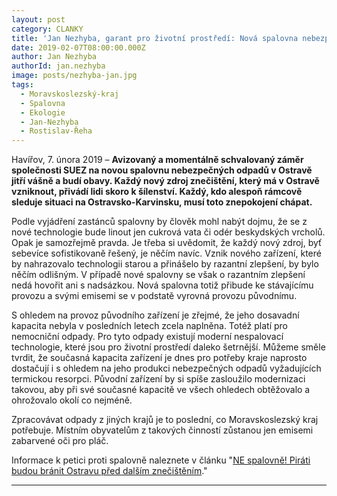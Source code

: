 ```yaml
---
layout: post
category: CLANKY
title: 'Jan Nezhyba, garant pro životní prostředí: Nová spalovna nebezpečných odpadů v Ostravě budí emoce'
date: 2019-02-07T08:00:00.000Z
author: Jan Nezhyba
authorId: jan.nezhyba
image: posts/nezhyba-jan.jpg
tags:
  - Moravskoslezský-kraj
  - Spalovna
  - Ekologie
  - Jan-Nezhyba
  - Rostislav-Řeha
---
```


Havířov, 7. února 2019 – **Avizovaný a momentálně schvalovaný záměr společnosti SUEZ na novou spalovnu nebezpečných odpadů v Ostravě jitří vášně a budí obavy. Každý nový zdroj znečištění, který má v Ostravě vzniknout, přivádí lidi skoro k šílenství. Každý, kdo alespoň rámcově sleduje situaci na Ostravsko-Karvinsku, musí toto znepokojení chápat.**

Podle vyjádření zastánců spalovny by člověk mohl nabýt dojmu, že se z nové technologie bude linout jen cukrová vata či odér beskydských vrcholů. Opak je samozřejmě pravda. Je třeba si uvědomit, že každý nový zdroj, byť sebevíce sofistikovaně řešený, je něčím navíc. Vznik nového zařízení, které by nahrazovalo technologii starou a přinášelo by razantní zlepšení, by bylo něčím odlišným. V případě nové spalovny se však o razantním zlepšení nedá hovořit ani s nadsázkou. Nová spalovna totiž přibude ke stávajícímu provozu a svými emisemi se v podstatě vyrovná provozu původnímu. 

S ohledem na provoz původního zařízení je zřejmé, že jeho dosavadní kapacita nebyla v posledních letech zcela naplněna. Totéž platí pro nemocniční odpady. Pro tyto odpady existují moderní nespalovací technologie, které jsou pro životní prostředí daleko šetrnější. Můžeme směle tvrdit, že současná kapacita zařízení je dnes pro potřeby kraje naprosto dostačují i s ohledem na jeho produkci nebezpečných odpadů vyžadujících termickou resorpci. Původní zařízení by si spíše zasloužilo modernizaci takovou, aby při své současné kapacitě ve všech ohledech obtěžovalo a ohrožovalo okolí co nejméně. 

Zpracovávat odpady z jiných krajů je to poslední, co Moravskoslezský kraj potřebuje. Místním obyvatelům z takových činností zůstanou jen emisemi zabarvené oči pro pláč. 

Informace k petici proti spalovně naleznete v článku "[NE spalovně! Piráti budou bránit Ostravu před dalším znečištěním](https://ostrava.pirati.cz/aktuality/ne-spalovne.html "NE spalovně! Piráti budou bránit Ostravu před dalším znečištěním")."

- - -
